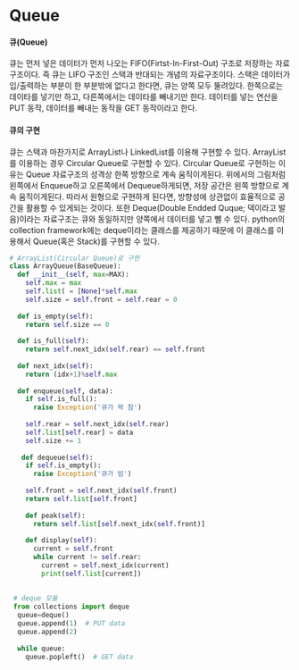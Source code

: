 Queue
=====
#### 큐(Queue)
큐는 먼저 넣은 데이터가 먼저 나오는 FIFO(Firtst-In-First-Out) 구조로 저장하는 자료구조이다.
즉 큐는 LIFO 구조인 스택과 반대되는 개념의 자료구조이다.
스택은 데이터가 입/출력하는 부분이 한 부분밖에 없다고 한다면, 큐는 양쪽 모두 뚤려있다.
한쪽으로는 데이타를 넣기만 하고, 다른쪽에서는 데이타를 빼내기만 한다. 
데이터를 넣는 연산을 PUT 동작, 데이터를 빼내는 동작을 GET 동작이라고 한다.

#### 큐의 구현
큐는 스택과 마찬가지로  ArrayList나 LinkedList를 이용해 구현할 수 있다.
ArrayList를 이용하는 경우 Circular Queue로 구현할 수 있다. 
Circular Queue로 구현하는 이유는 Queue 자료구조의 성격상 한쪽 방향으로 계속 움직이게된다. 
위에서의 그림처럼 왼쪽에서 Enqueue하고 오른쪽에서 Dequeue하게되면, 저장 공간은 왼쪽 방향으로 계속 움직이게된다. 
따라서 원형으로 구현하게 된다면, 방향성에 상관없이 효율적으로 공간을 활용할 수 있게되는 것이다. 
또한 Deque(Double Endded Quque; 덱이라고 발음)이라는 자료구조는 큐와 동일하지만 양쪽에서 데이터를 넣고 뺄 수 있다. 
python의 collection framework에는 deque이라는 클래스를 제공하기 때문에 이 클래스를 이용해서 Queue(혹은 Stack)를 구현할 수 있다. 
```Python
# ArrayList(Circular Queue)로 구현
class ArrayQueue(BaseQueue):
  def __init__(self, max=MAX):
    self.max = max
    self.list( = [None]*self.max
    self.size = self.front = self.rear = 0
    
  def is_empty(self):
    return self.size == 0
  
  def is_full(self):
    return self.next_idx(self.rear) == self.front
    
  def next_idx(self):
    return (idx+1)%self.max
  
  def enqueue(self, data):
    if self.is_full():
      raise Exception('큐가 꽉 참')
      
    self.rear = self.next_idx(self.rear)
    self.list[self.rear] = data
    self.size += 1
   
   def dequeue(self):
    if self.is_empty():
      raise Exception('큐가 빔')
     
    self.front = self.next_idx(self.front)
    return self.list[self.front]
    
    def peak(self):
      return self.list[self.next_idx(self.front)]
    
    def display(self):
      current = self.front
      while current != self.rear:
        current = self.next_idx(current)
        print(self.list[current])
        
 
 # deque 모듈
 from collections import deque
  queue=deque()
  queue.append(1)  # PUT data
  queue.append(2)
  
  while queue:
    queue.popleft()  # GET data
 ```
